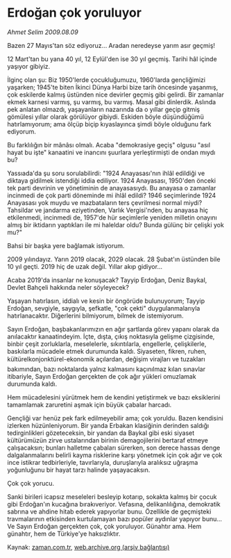 # Erdoğan çok yoruluyor

*Ahmet Selim 2009.08.09*

<tr><td class="metin" colspan="2" style="padding-top: 20px; padding-left: 5px; padding-right: 10px;">Bazen 27 Mayıs'tan söz ediyoruz... Aradan neredeyse yarım asır geçmiş!</td></tr><tr><td class="metin" colspan="2" style="padding-top: 20px; padding-left: 5px; padding-right: 10px;"><p>12 Mart'tan bu yana 40 yıl, 12 Eylül'den ise 30 yıl geçmiş. Tarihi hâl içinde yaşıyor gibiyiz.
<p>İlginç olan şu: Biz 1950'lerde çocukluğumuzu, 1960'larda gençliğimizi yaşarken; 1945'te biten İkinci Dünya Harbi bize tarih öncesinde yaşanmış, çok eskilerde kalmış üstünden nice devirler geçmiş gibi gelirdi. Bir zamanlar ekmek karnesi varmış, şu varmış, bu varmış. Masal gibi dinlerdik. Aslında pek anlatan olmazdı, yaşayanların nazarında da o yıllar geçip gitmiş gömülesi yıllar olarak görülüyor gibiydi. Eskiden böyle düşündüğümü hatırlamıyorum; ama ölçüp biçip kıyaslayınca şimdi böyle olduğunu fark ediyorum.
<p>Bu farklılığın bir mânâsı olmalı. Acaba "demokrasiye geçiş" olgusu "asıl hayat bu işte" kanaatini ve inancını şuurlara yerleştirmişti de ondan mıydı bu?
<p>Yassıada'da şu soru sorulabilirdi: "1924 Anayasası'nın ihlâl edildiği ve diktaya gidilmek istendiği iddia ediliyor. 1924 Anayasası, 1950'den önceki tek parti devrinin ve yönetiminin de anayasasıydı. Bu anayasa o zamanlar incinmedi de çok parti döneminde mi ihlâl edildi? 1946 seçimlerinde 1924 Anayasası yok muydu ve mazbataların ters çevrilmesi normal miydi? Tahsildar ve jandarma eziyetinden, Varlık Vergisi'nden, bu anayasa hiç etkilenmedi, incinmedi de, 1957'de hür seçimlerle yeniden milletin onayını almış bir iktidarın yaptıkları ile mi haleldar oldu? Bunda gülünç bir çelişki yok mu?"
<p>Bahsi bir başka yere bağlamak istiyorum.
<p>2009 yılındayız. Yarın 2019 olacak, 2029 olacak. 28 Şubat'ın üstünden bile 10 yıl geçti. 2019 hiç de uzak değil. Yıllar akıp gidiyor...
<p>Acaba 2019'da insanlar ne konuşacak? Tayyip Erdoğan, Deniz Baykal, Devlet Bahçeli hakkında neler söyleyecek?
<p>Yaşayan hatırlasın, iddialı ve kesin bir öngörüde bulunuyorum; Tayyip Erdoğan, sevgiyle, saygıyla, şefkatle, "çok çekti" duygulanmalarıyla hatırlanacaktır. Diğerlerini bilmiyorum, bilmek de istemiyorum.
<p>Sayın Erdoğan, başbakanlarımızın en ağır şartlarda görev yapanı olarak da anılacaktır kanaatindeyim. İçte, dışta, çıkış noktasıyla gelişme çizgisinde, binbir çeşit zorluklarla, meselelerle, sıkıntılarla, engellerle, çelişkilerle, baskılarla mücadele etmek durumunda kaldı. Siyaseten, fikren, ruhen, kültürelkonjonktürel-ekonomik açılardan, değişim virajları ve tuzakları bakımından, bazı noktalarda yalnız kalmasını kaçınılmaz kılan sınavlar itibariyle, Sayın Erdoğan gerçekten de çok ağır yükleri omuzlamak durumunda kaldı.
<p>Hem mücadelesini yürütmek hem de kendini yetiştirmek ve bazı eksiklerini tamamlamak zaruretini aşmak için büyük çabalar harcadı.
<p>Gençliği var henüz pek fark edilmeyebilir ama; çok yoruldu. Bazen kendisini izlerken hüzünleniyorum. Bir yanda Erbakan klasiğinin derinden saldığı tedirginlikleri gözeteceksin, bir yandan da Baykal gibi eski siyaset kültürümüzün zirve ustalarından birinin demagojilerini bertaraf etmeye çalışacaksın; bunları halletme çabaları sürerken, son derece hassas denge dalgalanmalarını belirli kayma risklerine karşı yönetmek için çok ağır ve çok ince istikrar tedbirleriyle, tavırlarıyla, duruşlarıyla aralıksız uğraşma yoğunluğunu bir hayat tarzı halinde yaşayacaksın.
<p>Çok çok yorucu.
<p>Sanki birileri icapsız meseleleri besleyip kotarıp, sokakta kalmış bir çocuk gibi Erdoğan'ın kucağına bırakıveriyor. Vefasına, delikanlılığına, demokratik sabrına ve ahdine hitab ederek yapıyorlar bunu. Özellikle de geçmişteki travmalarının etkisinden kurtulamayan bazı popüler aydınlar yapıyor bunu... Ve Sayın Erdoğan gerçekten çok, çok yoruluyor. Günahtır ama. Hem günahtır, hem de Türkiye'ye haksızlıktır. <br/></p></p></p></p></p></p></p></p></p></p></p></p></p></td></tr>

Kaynak: [zaman.com.tr](http://zaman.com.tr/yazar.do?yazino=878509), [web.archive.org (arşiv bağlantısı)](http://web.archive.org/web/20090812100709/http://www.zaman.com.tr:80/yazar.do?yazino=878509)
